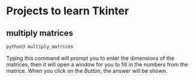# Projects to learn Tkinter

## multiply matrices


```bash
python3 multiply_matrices
```
Typing this command will prompt you to enter the dimensions of the matrices, then it will open a window for you to fill in the numbers from the matrice. When you click on the *Button*, the answer will be shown.
